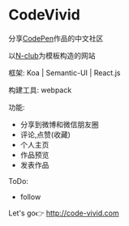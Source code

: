 # CodeVivid
分享[CodePen](codpen.io)作品的中文社区


以[N-club](https://github.com/nswbmw/N-club)为模板构造的网站

框架: Koa | Semantic-UI | React.js

构建工具: webpack

功能:
- 分享到微博和微信朋友圈 
- 评论,点赞(收藏)
- 个人主页
- 作品预览
- 发表作品

ToDo:
- follow

Let's go:point_right: http://code-vivid.com
